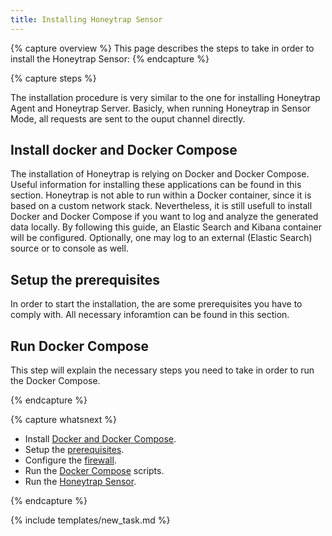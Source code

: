 ```yaml
---
title: Installing Honeytrap Sensor
---
```


{% capture overview %}
This page describes the steps to take in order to install the Honeytrap Sensor:
{% endcapture %}


{% capture steps %}

The installation procedure is very similar to the one for installing Honeytrap Agent and Honeytrap Server. 
Basicly, when running Honeytrap in Sensor Mode, all requests are sent to the ouput channel directly.


## Install docker and Docker Compose

The installation of Honeytrap is relying on Docker and Docker Compose. Useful information for installing these applications can be found in this section.
Honeytrap is not able to run within a Docker container, since it is based on a custom network stack. Nevertheless, it is still usefull to install Docker and Docker Compose if you want to log and analyze the generated data locally.
By following this guide, an Elastic Search and Kibana container will be configured. Optionally, one may log to an external (Elastic Search) source or to console as well.

## Setup the prerequisites

In order to start the installation, the are some prerequisites you have to comply with. All necessary inforamtion can be found in this section.

## Run Docker Compose

This step will explain the necessary steps you need to take in order to run the Docker Compose.

{% endcapture %}


{% capture whatsnext %}

* Install [Docker and Docker Compose](/docs/setup/sensor/install-docker/).
* Setup the [prerequisites](/docs/setup/sensor/setup-prerequisites/).
* Configure the [firewall](/docs/setup/sensor/config-firewall/).
* Run the [Docker Compose](/docs/setup/sensor/setup-honeytrap-sensor/) scripts.
* Run the [Honeytrap Sensor](/docs/setup/sensor/run-sensor/).

{% endcapture %}

{% include templates/new_task.md %}
